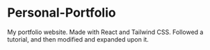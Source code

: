 # Personal-Portfolio
My portfolio website. Made with React and Tailwind CSS. Followed a tutorial, and then modified and expanded upon it.
